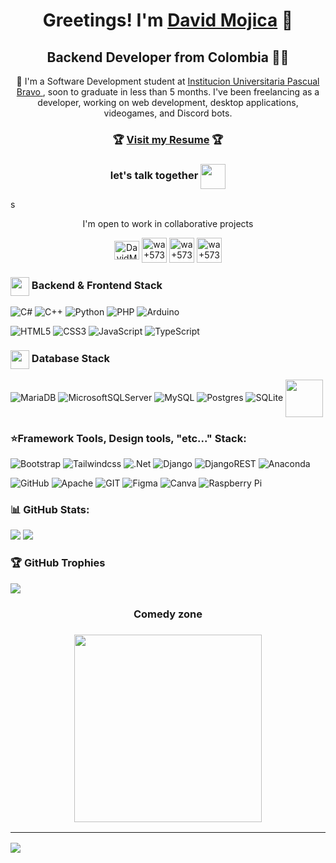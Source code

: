<h1 align="center">Greetings! I'm <a href="http://davidmojica.42web.io/" target="_BLANK">David Mojica</a> 🦅</h1>
<h2 align="center">Backend Developer from Colombia 👍🏼</h2>
<p align="center">💫 I'm a Software Development student at <a href="https://www.pascualbravo.edu.co">Institucion Universitaria Pascual Bravo </a> , soon to graduate in less than 5 months. I've been freelancing as a developer, working on web development, desktop applications, videogames, and Discord bots.</p>

<h3 align="center">🏆 <a href="http://davidmojica.42web.io/">Visit my Resume</a> 🏆</h3>

<h3 align="center">let's talk together <img src="https://cdn-icons-png.flaticon.com/128/3002/3002655.png?ga=GA1.1.474962155.1696794002&track=ais"  align="center" width="40" height="40"> </h3>s
<p align="center">I'm open to work in collaborative projects</p>

<p align="center">
    <a href="https://www.linkedin.com/in/david-mojica-vergara-a3898a265/" target="blank"><img align=center src="https://raw.githubusercontent.com/rahuldkjain/github-profile-readme-generator/master/src/images/icons/Social/linked-in-alt.svg" alt="DavidMojica" height="30" width="40" /></a>
    <a href="https://wa.link/oxztt4"> <img align="center" alt="wa+573197750000" src="https://cdn-icons-png.flaticon.com/128/3670/3670051.png" height="40" width="40"></a>
    <a href="https://discord.gg/https://discord.gg/7VGKbDUh"> <img align="center" alt="wa+573197750000" src="https://cdn-icons-png.flaticon.com/128/3670/3670157.png?ga=GA1.1.474962155.1696794002&track=ais" height="40" width="40"></a>
    <a href="https://twitch.tv/caraqlo"> <img align="center" alt="wa+573197750000" src="https://cdn-icons-png.flaticon.com/128/2111/2111668.png?ga=GA1.1.474962155.1696794002&track=ais" height="40" width="40"></a>
</p>

<p align="center">
    <h3 > <img src="https://cdn-icons-png.flaticon.com/128/1343/1343438.png?ga=GA1.1.474962155.1696794002&track=ais" width="30" align="center"> Backend & Frontend Stack</h3>

![C#](https://img.shields.io/badge/c%23-%23239120.svg?style=for-the-badge&logo=c-sharp&logoColor=white) ![C++](https://img.shields.io/badge/c++-%2300599C.svg?style=for-the-badge&logo=c%2B%2B&logoColor=white) ![Python](https://img.shields.io/badge/python-3670A0?style=for-the-badge&logo=python&logoColor=ffdd54) ![PHP](https://img.shields.io/badge/php-%23777BB4.svg?style=for-the-badge&logo=php&logoColor=white) ![Arduino](https://img.shields.io/badge/-Arduino-00979D?style=for-the-badge&logo=Arduino&logoColor=white)

![HTML5](https://img.shields.io/badge/html5-%23E34F26.svg?style=for-the-badge&logo=html5&logoColor=white) ![CSS3](https://img.shields.io/badge/css3-%231572B6.svg?style=for-the-badge&logo=css3&logoColor=white)  ![JavaScript](https://img.shields.io/badge/javascript-%23323330.svg?style=for-the-badge&logo=javascript&logoColor=%23F7DF1E) ![TypeScript](https://img.shields.io/badge/typescript-%23007ACC.svg?style=for-the-badge&logo=typescript&logoColor=white) 
</p>

<h3> <img src="https://img.icons8.com/?size=80&id=64502&format=png" width="30" align="center"> Database Stack</h3>

![MariaDB](https://img.shields.io/badge/MariaDB-003545?style=for-the-badge&logo=mariadb&logoColor=white) ![MicrosoftSQLServer](https://img.shields.io/badge/Microsoft%20SQL%20Sever-CC2927?style=for-the-badge&logo=microsoft%20sql%20server&logoColor=white) ![MySQL](https://img.shields.io/badge/mysql-%2300f.svg?style=for-the-badge&logo=mysql&logoColor=white) ![Postgres](https://img.shields.io/badge/postgres-%23316192.svg?style=for-the-badge&logo=postgresql&logoColor=white) ![SQLite](https://img.shields.io/badge/sqlite-%2307405e.svg?style=for-the-badge&logo=sqlite&logoColor=white)  <img src="https://uxwing.com/wp-content/themes/uxwing/download/brands-and-social-media/phpmyadmin-icon.png" width="60" align="center">
<h3>⭐Framework Tools, Design tools, "etc..." Stack:</h3>

![Bootstrap](https://img.shields.io/badge/bootstrap-%23563D7C.svg?style=for-the-badge&logo=bootstrap&logoColor=white) ![Tailwindcss](https://img.shields.io/badge/tailwindcss-0F172A?&logo=tailwindcss) ![.Net](https://img.shields.io/badge/.NET-5C2D91?style=for-the-badge&logo=.net&logoColor=white)  ![Django](https://img.shields.io/badge/django-%23092E20.svg?style=for-the-badge&logo=django&logoColor=white) ![DjangoREST](https://img.shields.io/badge/DJANGO-REST-ff1709?style=for-the-badge&logo=django&logoColor=white&color=ff1709&labelColor=gray) ![Anaconda](https://img.shields.io/badge/Anaconda-%2344A833.svg?style=for-the-badge&logo=anaconda&logoColor=white)

![GitHub](https://img.shields.io/badge/GitHub-%23121011.svg?style=for-the-badge&logo=github&logoColor=white) ![Apache](https://img.shields.io/badge/apache-%23D42029.svg?style=for-the-badge&logo=apache&logoColor=white)  ![GIT](https://img.shields.io/badge/Git-fc6d26?style=for-the-badge&logo=git&logoColor=white) 	![Figma](https://img.shields.io/badge/figma-%23F24E1E.svg?style=for-the-badge&logo=figma&logoColor=white) ![Canva](https://img.shields.io/badge/Canva-%2300C4CC.svg?style=for-the-badge&logo=Canva&logoColor=white)  ![Raspberry Pi](https://img.shields.io/badge/-RaspberryPi-C51A4A?style=for-the-badge&logo=Raspberry-Pi)  
### 📊 GitHub Stats:
![](https://github-readme-stats.vercel.app/api?username=DavidMojicaDev&theme=shades-of-purple&hide_border=false&include_all_commits=false&count_private=true)  ![](https://github-readme-stats.vercel.app/api/top-langs/?username=DavidMojicaDev&theme=shades-of-purple&hide_border=false&include_all_commits=False&count_private=true&layout=compact)


### 🏆 GitHub Trophies
![](https://github-profile-trophy.vercel.app/?username=DavidMojicaDev&theme=darkhub&no-frame=false&no-bg=true&margin-w=4)

<h3 align="center" >Comedy zone<h3>
<p align="center"><img align=center src='https://randommeme-five.vercel.app/' style="height: 300px;"/></p>

---
[![](https://visitcount.itsvg.in/api?id=DavidMojicaDev&icon=0&color=0)](https://visitcount.itsvg.in)
